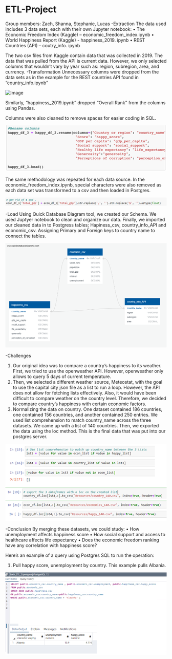 # ETL-Project
Group members:  Zach, Shanna, Stephanie, Lucas
-Extraction
The data used includes 3 data sets, each with their own Jupyter notebook:
•	The Economic Freedom Index  (Kaggle) – economic_freedom_index.ipynb
•	World Happiness Report  (Kaggle) - happiness_2019. ipynb
•	REST Countries  (API) – coutry_info. ipynb

The two csv files from Kaggle contain data that was collected in 2019.  The data that was pulled from the API is current data.  However, we only selected columns that wouldn’t vary by year such as: region, subregion, area, and currency.
-Transformation
Unnecessary columns were dropped from the data sets as in the example for the REST countries API found in “country_info.ipynb”



![image]()



Similarly, “happiness_2019.ipynb” dropped “Overall Rank” from the columns using Pandas.




Columns were also cleaned to remove spaces for easier coding in SQL.

![image](https://github.com/moormeierz/ETL_Project_final/blob/main/Resources/images/columns_clean.PNG?raw=true)

The same methodology was repeated for each data source.
In the economic_freedom_index.ipynb, special characters were also removed as each data set was transformed to a csv and then loaded in Postgres.
 
![image](https://github.com/moormeierz/ETL_Project_final/blob/main/Resources/images/get_rid_of_$.PNG?raw=true)

-Load
Using Quick Database Diagram tool, we created our Schema. We used Juptyer notebook to clean and organize our data. Finally, we imported our cleaned data in to Postgress tables; Hapiness_csv, country_info_API and economic_csv. Assigning Primary and Foreign keys to  country name to connect the tables. 

![image](https://github.com/moormeierz/ETL_Project_final/blob/main/ERD.png?raw=true)


-Challenges
1. Our original idea was to compare a country’s happiness to its weather.  First, we tried to use the openweather API. However, openweather only allows to query 5 days of current temperature.
2. Then, we selected a different weather source, Meteostat, with the goal to use the capital city json file as a list to run a loop.  However, the API does not allow for fetching lists effectively.  Also, it would have been difficult to compare weather on the country level.  Therefore, we decided to compare country’s happiness with certain economic factors.
3.	Normalizing the data on country.  One dataset contained 186 countries, one contained 156 countries, and another contained 250 entries.  We used list comprehension to match country_name across the three datasets.  We came up with a list of 140 countries.  Then, we exported the data using the loc method.  This is the final data that was put into our postgres server.

![image](https://github.com/moormeierz/ETL_Project_final/blob/main/Resources/images/list_comp.PNG?raw=true)

-Conclusion
By merging these datasets, we could study:
•	How unemployment affects happiness score
•	How social support and access to healthcare affects life expectancy
•	Does the economic freedom ranking have any correlation with happiness score?

Here’s an example of a query using Postgres SQL to run the operation:
1.	Pull happy score, unemployment by country.  This example pulls Albania.
 
![image](https://github.com/moormeierz/ETL_Project_final/blob/main/Resources/images/query.PNG?raw=true)
